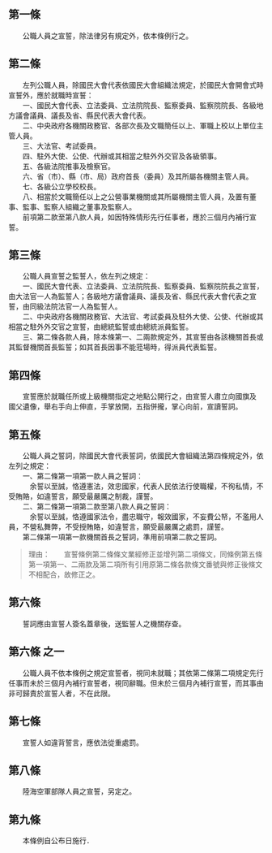 第一條 
-------
　　公職人員之宣誓，除法律另有規定外，依本條例行之。  


第二條 
-------
　　左列公職人員，除國民大會代表依國民大會組織法規定，於國民大會開會式時宣誓外，應於就職時宣誓：  
　　一、國民大會代表、立法委員、立法院院長、監察委員、監察院院長、各級地方議會議員、議長及省、縣民代表大會代表。  
　　二、中央政府各機關政務官、各部次長及文職簡任以上、軍職上校以上單位主管人員。  
　　三、大法官、考試委員。  
　　四、駐外大使、公使、代辦或其相當之駐外外交官及各級領事。  
　　五、各級法院推事及檢察官。  
　　六、省（市）、縣（市、局）政府首長（委員）及其所屬各機關主管人員。  
　　七、各級公立學校校長。  
　　八、相當於文職簡任以上之公營事業機關或其所屬機關主管人員，及置有董事、監事、監察人組織之董事及監察人。  
　　前項第二款至第八款人員，如因特殊情形先行任事者，應於三個月內補行宣誓。  


第三條 
-------
　　公職人員宣誓之監誓人，依左列之規定：  
　　一、國民大會代表、立法委員、立法院院長、監察委員、監察院院長之宣誓，由大法官一人為監誓人；各級地方議會議員、議長及省、縣民代表大會代表之宣誓，由同級法院法官一人為監誓人。  
　　二、中央政府各機關政務官、大法官、考試委員及駐外大使、公使、代辦或其相當之駐外外交官之宣誓，由總統監誓或由總統派員監誓。  
　　三、第二條各款人員，除本條第一、二兩款規定外，其宣誓由各該機關首長或其監督機關首長監誓；如其首長因事不能蒞場時，得派員代表監誓。  


第四條 
-------
　　宣誓應於就職任所或上級機關指定之地點公開行之，由宣誓人肅立向國旗及　國父遺像，舉右手向上伸直，手掌放開，五指併攏，掌心向前，宣讀誓詞。  


第五條 
-------
　　公職人員之誓詞，除國民大會代表誓詞，依國民大會組織法第四條規定外，依左列之規定：  
　　一、第二條第一項第一款人員之誓詞：　  
　　　余誓以至誠，恪遵憲法，效忠國家，代表人民依法行使職權，不徇私情，不受賄賂，如違誓言，願受最嚴厲之制裁，謹誓。  
　　二、第二條第一項第二款至第八款人員之誓詞：　  
　　　余誓以至誠，恪遵國家法令，盡忠職守，報效國家，不妄費公帑，不濫用人員，不營私舞弊，不受授賄賂，如違誓言，願受最嚴厲之處罰，謹誓。  
　　第二條第一項第一款機關首長之誓詞，準用前項第二款之誓詞。  
> 理由：　　宣誓條例第二條條文業經修正並增列第二項條文，同條例第五條第一項第一、二兩款及第二項所有引用原第二條各款條文番號與修正後條文不相配合，故修正之。



第六條 
-------
　　誓詞應由宣誓人簽名蓋章後，送監誓人之機關存查。  


第六條 之一 
------------
　　公職人員不依本條例之規定宣誓者，視同未就職；其依第二條第二項規定先行任事而未於三個月內補行宣誓者，視同辭職。但未於三個月內補行宣誓，而其事由非可歸責於宣誓人者，不在此限。  


第七條 
-------
　　宣誓人如違背誓言，應依法從重處罰。  


第八條 
-------
　　陸海空軍部隊人員之宣誓，另定之。  


第九條 
-------
　　本條例自公布日施行．